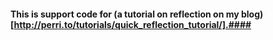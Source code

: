 #### This is support code for (a tutorial on reflection on my blog)[http://perri.to/tutorials/quick_reflection_tutorial/].####
